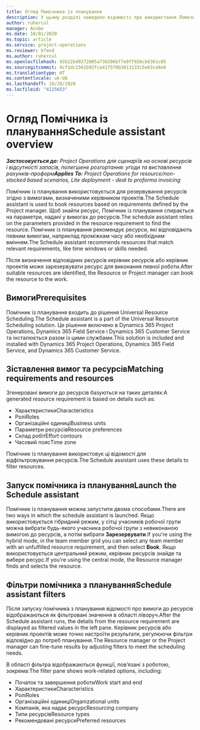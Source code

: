 ```yaml
---
title: Огляд Помічника із планування
description: У цьому розділі наведено відомості про використання Помічника з планування для резервування ресурсів.
author: ruhercul
manager: Annbe
ms.date: 10/01/2020
ms.topic: article
ms.service: project-operations
ms.reviewer: kfend
ms.author: ruhercul
ms.openlocfilehash: 92b12bd9272805a736286bf7e0ff926cb6361c05
ms.sourcegitcommit: 4cf1dc1561b92fca4175f0b3813133c5e63ce8e6
ms.translationtype: HT
ms.contentlocale: uk-UA
ms.lasthandoff: 10/28/2020
ms.locfileid: "4125653"
---
```

# <a name="schedule-assistant-overview"></a><span data-ttu-id="b9ec1-103">Огляд Помічника із планування</span><span class="sxs-lookup"><span data-stu-id="b9ec1-103">Schedule assistant overview</span></span>

<span data-ttu-id="b9ec1-104">_**Застосовується до:** Project Operations для сценаріїв на основі ресурсів і відсутності запасів, полегшене розгортання: угоди та виставлення рахунків-проформ_</span><span class="sxs-lookup"><span data-stu-id="b9ec1-104">_**Applies To:** Project Operations for resource/non-stocked based scenarios, Lite deployment - deal to proforma invoicing_</span></span>

<span data-ttu-id="b9ec1-105">Помічник із планування використовується для резервування ресурсів згідно з вимогами, визначеними керівником проектів.</span><span class="sxs-lookup"><span data-stu-id="b9ec1-105">The Schedule assistant is used to book resources based on requirements defined by the Project manager.</span></span> <span data-ttu-id="b9ec1-106">Щоб знайти ресурс, Помічник із планування спирається на параметри, надані у вимогах до ресурсів.</span><span class="sxs-lookup"><span data-stu-id="b9ec1-106">The schedule assistant relies on the parameters provided in the resource requirement to find the resource.</span></span> <span data-ttu-id="b9ec1-107">Помічник із планування рекомендує ресурси, які відповідають певним вимогам, наприклад проміжкам часу або необхідним вмінням.</span><span class="sxs-lookup"><span data-stu-id="b9ec1-107">The Schedule assistant recommends resources that match relevant requirements, like time windows or skills needed.</span></span>

<span data-ttu-id="b9ec1-108">Після визначення відповідних ресурсів керівник ресурсів або керівник проектів може зарезервувати ресурс для виконання певної роботи.</span><span class="sxs-lookup"><span data-stu-id="b9ec1-108">After suitable resources are identified, the Resource or Project manager can book the resource to the work.</span></span>

## <a name="prerequisites"></a><span data-ttu-id="b9ec1-109">Вимоги</span><span class="sxs-lookup"><span data-stu-id="b9ec1-109">Prerequisites</span></span>

<span data-ttu-id="b9ec1-110">Помічник із планування входить до рішення Universal Resource Scheduling.</span><span class="sxs-lookup"><span data-stu-id="b9ec1-110">The Schedule assistant is a part of the Universal Resource Scheduling solution.</span></span> <span data-ttu-id="b9ec1-111">Це рішення включено в Dynamics 365 Project Operations, Dynamics 365 Field Service і Dynamics 365 Customer Service та інсталюється разом із цими службами.</span><span class="sxs-lookup"><span data-stu-id="b9ec1-111">This solution is included and installed with Dynamics 365 Project Operations, Dynamics 365 Field Service, and Dynamics 365 Customer Service.</span></span>

## <a name="matching-requirements-and-resources"></a><span data-ttu-id="b9ec1-112">Зіставлення вимог та ресурсів</span><span class="sxs-lookup"><span data-stu-id="b9ec1-112">Matching requirements and resources</span></span>

<span data-ttu-id="b9ec1-113">Згенеровані вимоги до ресурсів базуються на таких деталях:</span><span class="sxs-lookup"><span data-stu-id="b9ec1-113">A generated resource requirement is based on details such as:</span></span>

-   <span data-ttu-id="b9ec1-114">Характеристики</span><span class="sxs-lookup"><span data-stu-id="b9ec1-114">Characteristics</span></span>
-   <span data-ttu-id="b9ec1-115">Ролі</span><span class="sxs-lookup"><span data-stu-id="b9ec1-115">Roles</span></span>
-   <span data-ttu-id="b9ec1-116">Організаційні одиниці</span><span class="sxs-lookup"><span data-stu-id="b9ec1-116">Business units</span></span>
-   <span data-ttu-id="b9ec1-117">Параметри ресурсів</span><span class="sxs-lookup"><span data-stu-id="b9ec1-117">Resource preferences</span></span>
-   <span data-ttu-id="b9ec1-118">Склад робіт</span><span class="sxs-lookup"><span data-stu-id="b9ec1-118">Effort contours</span></span>
-   <span data-ttu-id="b9ec1-119">Часовий пояс</span><span class="sxs-lookup"><span data-stu-id="b9ec1-119">Time zone</span></span>

<span data-ttu-id="b9ec1-120">Помічник із планування використовує ці відомості для відфільтровування ресурсів.</span><span class="sxs-lookup"><span data-stu-id="b9ec1-120">The Schedule assistant uses these details to filter resources.</span></span>

## <a name="launch-the-schedule-assistant"></a><span data-ttu-id="b9ec1-121">Запуск помічника із планування</span><span class="sxs-lookup"><span data-stu-id="b9ec1-121">Launch the Schedule assistant</span></span>

<span data-ttu-id="b9ec1-122">Помічник із планування можна запустити двома способами.</span><span class="sxs-lookup"><span data-stu-id="b9ec1-122">There are two ways in which the schedule assistant is launched.</span></span> <span data-ttu-id="b9ec1-123">Якщо використовується гібридний режим, у сітці учасників робочої групи можна вибрати будь-якого учасника робочої групи з невиконаною вимогою до ресурсів, а потім вибрати **Зарезервувати**.</span><span class="sxs-lookup"><span data-stu-id="b9ec1-123">If you're using the hybrid mode, in the team member grid you can select any team member with an unfulfilled resource requirement, and then select **Book**.</span></span> <span data-ttu-id="b9ec1-124">Якщо використовується центральний режим, керівник ресурсів знайде та вибере ресурс.</span><span class="sxs-lookup"><span data-stu-id="b9ec1-124">If you're using the central mode, the Resource manager finds and selects the resource.</span></span>

## <a name="schedule-assistant-filters"></a><span data-ttu-id="b9ec1-125">Фільтри помічника з планування</span><span class="sxs-lookup"><span data-stu-id="b9ec1-125">Schedule assistant filters</span></span>

<span data-ttu-id="b9ec1-126">Після запуску помічника з планування відомості про вимоги до ресурсів відображаються як фільтровані значення в області ліворуч.</span><span class="sxs-lookup"><span data-stu-id="b9ec1-126">After the Schedule assistant runs, the details from the resource requirement are displayed as filtered values in the left pane.</span></span> <span data-ttu-id="b9ec1-127">Керівник ресурсів або керівник проектів може точно настроїти результати, регулюючи фільтри відповідно до потреб планування.</span><span class="sxs-lookup"><span data-stu-id="b9ec1-127">The Resource manager or the Project manager can fine-tune results by adjusting filters to meet the scheduling needs.</span></span>

<span data-ttu-id="b9ec1-128">В області фільтра відображаються функції, пов’язані з роботою, зокрема:</span><span class="sxs-lookup"><span data-stu-id="b9ec1-128">The filter pane shows work-related options, including:</span></span>

-   <span data-ttu-id="b9ec1-129">Початок та завершення роботи</span><span class="sxs-lookup"><span data-stu-id="b9ec1-129">Work start and end</span></span>
-   <span data-ttu-id="b9ec1-130">Характеристики</span><span class="sxs-lookup"><span data-stu-id="b9ec1-130">Characteristics</span></span>
-   <span data-ttu-id="b9ec1-131">Ролі</span><span class="sxs-lookup"><span data-stu-id="b9ec1-131">Roles</span></span>
-   <span data-ttu-id="b9ec1-132">Організаційні одиниці</span><span class="sxs-lookup"><span data-stu-id="b9ec1-132">Organizational units</span></span>
-   <span data-ttu-id="b9ec1-133">Компанія, яка надає ресурс</span><span class="sxs-lookup"><span data-stu-id="b9ec1-133">Resourcing company</span></span>
-   <span data-ttu-id="b9ec1-134">Типи ресурсів</span><span class="sxs-lookup"><span data-stu-id="b9ec1-134">Resource types</span></span>
-   <span data-ttu-id="b9ec1-135">Рекомендовані ресурси</span><span class="sxs-lookup"><span data-stu-id="b9ec1-135">Preferred resources</span></span>
